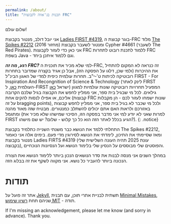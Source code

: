 ```yaml
---
permalink: /about/
title: "תכנות בג'אווה לקבוצות FRC"
---
```


שלום עולם!

אני יובל דולב, מנטור בקבוצת [Ladies FIRST #4319](https://www.facebook.com/LadiesFIRST4319), בוגר קבוצת ה-FRC מלוד [The Spikes #2212](https://www.facebook.com/Spikes2212)  (מחזור 2016) ומנטור לשעבר בקבוצת Cypher #4661 (לשעבר <span dir="ltr">The Red Pirates</span>). אני כאן כדי לעזור לקבוצות FRC ללמוד לתכנת רובוט לתחרות FRC בשפת Java - וגם ללמוד איתכן ביחד.

***רגע, מה זה FRC?*** למי שלא מכיר את תוכנית ה-FRC, זה כנראה לא המקום להתחיל את ההיכרות (ולמי שכן, דלגו על הפסקה הזו), אבל כן אגיד בקצרה שמדובר בתחרות רובוטיקה לכיתות ט'-י"ב. תחרות עולמית כיפית למדי של האגון הבינ"ל FIRST - For Inspiration And Recongnition of Science & Technology (לינק לאתר FIRST העולמית [כאן](https://www.firstinspires.org/), ל-FIRST ישראל [כאן](https://firstisrael.org.il/)) המפעיל תחרויות רובוטיקה שונות עולמיות למגוון גילאים. לכל מי שבגיל בית ספר, אני ממליץ לחפש את הקבוצה בגיל שלכם הקרובה אליכם, או אפילו לנסות להקים אחת (קבוצות FRC שונות ישמחו לעזור לכם - הן מקבלות על זה bragging points), ולכל מי שכבר לא בגיל בית ספר, אני ממליץ לחפש קבוצות באזורכם ולראות האם אתם יכולים להשתלב כמנטורים. מבטיח שזה מאוד מהנה ומתגמל (למרות שאני לא יודע למי אני מדבר בפסקה הזו, הסיכוי שמישהו שלא מכיר את FIRST הגיע בכלל לאתר הזה הוא כל כך קלוש - שלום? יש שם מישהו?).
{: .notice}

התחלתי ללמד את הנושא כבר משנתי השנייה כתלמיד בקבוצת The Spikes #2212, ומאז שסיימתי את התיכון, לימדתי את הנושא לסירוגין מדי פעם. בימים אלה אני כאמור מנטור בקבוצת Ladies FIRTS #4319 (עונת 2025 תהיה העונה השלישית שלי בקבוצה), והפוסטים שלי מבוססים על הנסיון שלי בלימוד הנושא ועל הנסיונות הנוכחיים.

במהלך השנים אני מנסה לבנות את סדר הנושאים הנכון ביותר ללימוד הנושא ואת הצורה הנכונה ביותר להעביר כל נושא. אני מקווה לשקף את זה בבלוג הזה.



# תודות

אתר זה פועל על [Jekyll](https://jekyllrb.com/), תשתית לבניית אתרי תוכן, עם תבנית [Minimal Mistakes](https://mmistakes.github.io/minimal-mistakes/), שניהם תחת [רשיון שימוש MIT](https://en.wikipedia.org/wiki/MIT_License) - תודה.

<p class="ltr">If I'm missing an acknowledgement, please let me know (and sorry in advance). Thank you.</p>